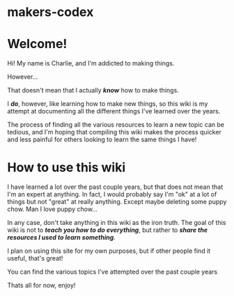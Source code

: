 # makers-codex
# Welcome!

Hi! My name is Charlie, and I'm addicted to making things. 

However...

That doesn't mean that I actually ***know*** how to make things.

I ***do***, however, like learning how to make new things, so this wiki is my attempt at documenting all the different things I've learned over the years. 

The process of finding all the various resources to learn a new topic can be tedious, and I'm hoping that compiling this wiki makes the process quicker and less painful for others looking to learn the same things I have!

# How to use this wiki

I have learned a lot over the past couple years, but that does not mean that I'm an expert at anything. In fact, I would probably say I'm "ok" at a lot of things but not "great" at really anything. Except maybe deleting some puppy chow. Man I love puppy chow...

In any case, don't take anything in this wiki as the iron truth. The goal of this wiki is not to ***teach you how to do everything***, but rather to ***share the resources I used to learn something***.

I plan on using this site for my own purposes, but if other people find it useful, that's great!

You can find the various topics I've attempted over the past couple years 

Thats all for now, enjoy!
